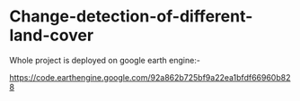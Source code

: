 # Change-detection-of-different-land-cover

Whole project is deployed on google earth engine:-

https://code.earthengine.google.com/92a862b725bf9a22ea1bfdf66960b828
